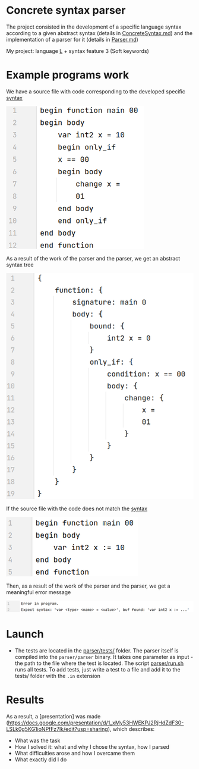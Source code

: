# Concrete syntax parser

The project consisted in the development of a specific language syntax according to a given abstract syntax (details in [ConcreteSyntax.md](tasks/ConcreteSyntax.md)) and the implementation of a parser for it (details in [Parser.md](tasks/Parser.md))

My project: language [L](lang/L.md) + syntax feature 3 (Soft keywords)

# Example programs work

We have a source file with code corresponding to the developed specific [syntax](syntax.txt)

![](artefacts/program.png)

As a result of the work of the parser and the parser, we get an abstract syntax tree

![](artefacts/result.png)

If the source file with the code does not match the [syntax](syntax.txt)

![](artefacts/wrong_program.png)

Then, as a result of the work of the parser and the parser, we get a meaningful error message

![](artefacts/error.png)

# Launch

   * The tests are located in the [parser/tests/](parser/tests/) folder. The parser itself is compiled into the `parser/parser` binary. It takes one parameter as input - the path to the file where the test is located. The script [parser/run.sh](parser/run.sh) runs all tests. To add tests, just write a test to a file and add it to the tests/ folder with the `.in` extension

# Results

As a result, a [presentation] was made (https://docs.google.com/presentation/d/1_xMy53HWEKPJ2RjHdZdF30-LSLk0g5KG1ioNPfFz7lk/edit?usp=sharing), which describes:

* What was the task
* How I solved it: what and why I chose the syntax, how I parsed
* What difficulties arose and how I overcame them
* What exactly did I do
